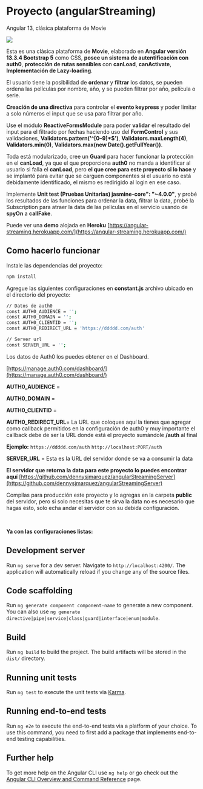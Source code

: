 # Proyecto (angularStreaming)
Angular 13, clásica plataforma de Movie


<img src="https://miro.medium.com/max/1400/1*QrWAwqSDS6DyumcoQqYkXw.png"/>

Esta es una clásica plataforma de **Movie**, elaborado en **Angular versión 13.3.4 Bootstrap 5** como CSS, **posee un sistema de autentificación con auth0**, **protección de rutas sensibles** con **canLoad**, **canActivate**, **Implementación de Lazy-loading**.

El usuario tiene la posibilidad de **ordenar** y **filtrar** los datos, se pueden ordena las películas por nombre, año, y se pueden filtrar por año, película o serie.

**Creación de una directiva** para controlar el **evento keypress** y poder limitar a solo números el input que se usa para filtrar por año.

Use el módulo **ReactiveFormsModule** para poder **validar** el resultado del input para el filtrado por fechas haciendo uso del **FormControl** y sus validaciones, **Validators.pattern('^[0–9]*$')**, **Validators.maxLength(4)**, **Validators.min(0)**, **Validators.max(new Date().getFullYear())**.

Toda está modularizado, cree un **Guard** para hacer funcionar la protección en el **canLoad**, ya que el que proporciona **auth0** no manda a identificar al usuario si falla el **canLoad**, pero **el que cree para este proyecto si lo hace** y se implantó para evitar que se carguen componentes si el usuario no está debidamente identificado, el mismo es redirigido al login en ese caso.

Implemente **Unit test (Pruebas Unitarias) jasmine-core": "~4.0.0"**, y probé los resultados de las funciones para ordenar la data, filtrar la data, probé la Subscription para atraer la data de las películas en el servicio usando de **spyOn** a **callFake**.

Puede ver una **demo** alojada en **Heroku** [https://angular-streaming.herokuapp.com/](https://angular-streaming.herokuapp.com/)

## Como hacerlo funcionar

Instale las dependencias del proyecto:

```bash
npm install
```

Agregue las siguientes configuraciones en **constant.js** archivo ubicado en el directorio del proyecto:

```bash
// Datos de auth0
const AUTH0_AUDIENCE = '';
const AUTH0_DOMAIN = '';
const AUTH0_CLIENTID = '';
const AUTH0_REDIRECT_URL = 'https://ddddd.com/auth'

// Server url
const SERVER_URL = '';
```

Los datos de Auth0 los puedes obtener en el Dashboard.

[https://manage.auth0.com/dashboard/](https://manage.auth0.com/dashboard/)

**AUTH0_AUDIENCE** =

**AUTH0_DOMAIN** =

**AUTH0_CLIENTID** =

**AUTH0_REDIRECT_URL**= La URL que coloques aquí la tienes que agregar como callback permitidos en la configuración de auth0 y muy importante el callback debe de ser la URL donde está el proyecto sumándole  **/auth** al final 

**Ejemplo:** `https://ddddd.com/auth`
`http://localhost:PORT/auth`

**SERVER_URL** = Esta es la URL del servidor donde se va a consumir la data

**El servidor que retorna la data para este proyecto lo puedes encontrar aquí** 
[https://github.com/dennysjmarquez/angularStreamingServer](https://github.com/dennysjmarquez/angularStreamingServer)

Compilas para producción este proyecto y lo agregas en la carpeta **public** del servidor, pero si solo necesitas que te sirva la data no es necesario que hagas esto, solo echa andar el servidor con su debida configuración.

<br/>

**Ya con las configuraciones listas:**

## Development server

Run `ng serve` for a dev server. Navigate to `http://localhost:4200/`. The application will automatically reload if you change any of the source files.

## Code scaffolding

Run `ng generate component component-name` to generate a new component. You can also use `ng generate directive|pipe|service|class|guard|interface|enum|module`.

## Build

Run `ng build` to build the project. The build artifacts will be stored in the `dist/` directory.

## Running unit tests

Run `ng test` to execute the unit tests via [Karma](https://karma-runner.github.io).

## Running end-to-end tests

Run `ng e2e` to execute the end-to-end tests via a platform of your choice. To use this command, you need to first add a package that implements end-to-end testing capabilities.

## Further help

To get more help on the Angular CLI use `ng help` or go check out the [Angular CLI Overview and Command Reference](https://angular.io/cli) page.
